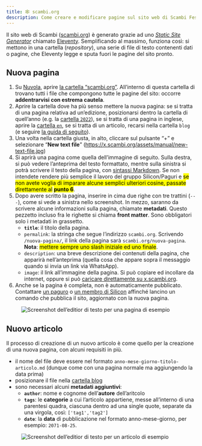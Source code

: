 ```yaml
---
title: 🕸️ scambi.org
description: Come creare e modificare pagine sul sito web di Scambi Festival
---
```

Il sito web di Scambi ([scambi.org](https://scambi.org)) è generato grazie ad uno [_Static Site Generator_](https://www.cloudflare.com/learning/performance/static-site-generator/) chiamato [Eleventy](https://11ty.dev). Semplificando al massimo, funziona così: si mettono in una cartella (_repository_), una serie di file di testo contenenti dati o pagine, che Eleventy legge e sputa fuori le pagine del sito pronto.

## Nuova pagina

1. Su [Nuvola](nuvola/), aprire [la cartella “scambi.org”](https://nuvola.scambi.org/f/215914). All’interno di questa cartella di trovano tutti i file che compongono tutte le pagine del sito: occorre **addentrarvisi con estrema cautela**.
2. Aprire la cartella dove ha più senso mettere la nuova pagina: se si tratta di una pagina relativa ad un’edizione, posizionarsi dentro la cartella di quell’anno (e.g. la [cartella `2022`](https://nuvola.scambi.org/f/218703)), se si tratta di una pagina in inglese, aprire la [cartella `en`](https://nuvola.scambi.org/f/215920), se si tratta di un articolo, recarsi nella cartella `blog` (e seguire [la guida di seguito](scambi.org.md#undefined)).
3. Una volta nella cartella giusta, in alto, cliccare sul pulsante “+” e selezionare “**New text file**” (https://x.scambi.org/assets/manual/new-text-file.jpg)
4. Si aprirà una pagina come quella dell’immagine di seguito. Sulla destra, si può vedere l’anteprima del testo formattato, mentre sulla sinistra si potrà scrivere il testo della pagina, con [sintassi Markdown](markdown.md). Se non intendete rendere più semplice il lavoro del gruppo Silicon/Paguri e <mark>se non avete voglia di imparare alcune semplici ulteriori cosine, passate direttamente al</mark> <mark></mark><mark>**punto 6**</mark>.
5. Dopo avere scritto la pagina, inserire in cima due righe con tre trattini (`---`), come si vede a sinistra nello screenshot. In mezzo, saranno da scrivere alcune informazioni sulla pagina, chiamate **metadati**. Questo pezzetto incluso fra le righette si chiama **front matter**. Sono obbligatori solo i metadati in grassetto.
   * **`title`**: il titolo della pagina.
   * `permalink`: la stringa che segue l’indirizzo `scambi.org`. Scrivendo `/nuova-pagina/`, il link della pagina sarà `scambi.org/nuova-pagina`. **Nota**: <mark class='blue'>mettere sempre uno slash iniziale ed uno finale</mark>.
   * `description`: una breve descrizione dei contenuti della pagina, che apparirà nell’anteprima (quella cosa che appare sopra il messaggio quando si invia un link via WhatsApp).
   * `image`: il link all’immagine della pagina. Si può copiare ed incollare da internet, oppure si può [caricare direttamente su x.scambi.org](x.scambi.org.md).
6. Anche se la pagina è completa, non è automaticamente pubblicato. Contattare [un paguro](../staff/teams/#paguri) o [un membro di Silicon](../staff/teams/#paguri) affinché lancino un comando che pubblica il sito, aggiornato con la nuova pagina.

<figure><img src="../.gitbook/assets/nuova-pagina.jpg" alt="Screenshot dell’editior di testo per una pagina di esempio"><figcaption></figcaption></figure>

## Nuovo articolo

Il processo di creazione di un nuovo articolo è come quello per la creazione di una nuova pagina, con alcuni requisiti in più.

* il nome del file deve essere nel formato `anno-mese-giorno-titolo-articolo.md` (dunque come con una pagina normale ma aggiungendo la data prima)
* posizionare il file nella [cartella blog](https://nuvola.scambi.org/f/215921)
* sono necessari alcuni **metadati aggiuntivi**:
  * **`author`**: nome e cognome dell’**autore** dell’aritcolo
  * **`tags`**: le **categorie** a cui l’articolo appartiene, messe all’interno di una parentesi quadra, ciascuna dentro ad una single quote, separate da una virgola, così: `['tag1','tag2']`
  * **`date`**: la **data** di pubblicazione nel formato anno-mese-giorno, per esempio: `2071-08-25`.

<figure><img src="../.gitbook/assets/nuovo-articolo.jpg" alt="Screenshot dell’editior di testo per un articolo di esempio"><figcaption></figcaption></figure>
